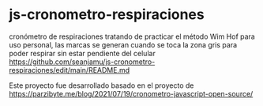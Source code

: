 # js-cronometro-respiraciones
cronómetro de respiraciones tratando de practicar el método Wim Hof para uso personal, las marcas se generan cuando se toca la zona gris para poder respirar sin estar pendiente del celular
https://github.com/seanjamu/js-cronometro-respiraciones/edit/main/README.md

Este proyecto fue desarrollado basado en el proyecto de
https://parzibyte.me/blog/2021/07/19/cronometro-javascript-open-source/